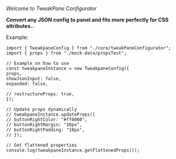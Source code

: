 _Welcome to TweakPane Configurator_

**Convert any JSON config to panel and fits more perfectly for CSS attributes..**

Example:

```
import { TweakpaneConfig } from "./core/tweakPaneConfigurator";
import { props } from "./mock-data/propsTest";

// Example on how to use
const tweakpaneInstance = new TweakpaneConfig({
props,
showJsonInput: false,
expanded: false,

// restructureProps: true,
});

// Update props dynamically
// tweakpaneInstance.updateProps({
// buttonRightColor: "#ff0000",
// buttonRightMargin: "10px",
// buttonRightPadding: "10px",
// });

// Get flattened properties
console.log(tweakpaneInstance.getFlattenedProps());
```
